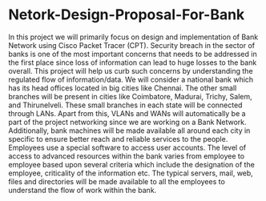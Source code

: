 # Netork-Design-Proposal-For-Bank
In this project we will primarily focus on design and implementation of Bank Network using Cisco Packet Tracer (CPT). Security breach in the sector of banks is one of the most important concerns that needs to be addressed in the first place since loss of information can lead to huge losses to the bank overall. This project will help us curb such concerns by understanding the regulated flow of information/data. We will consider a national bank which has its head offices located in big cities like Chennai. The other small branches will be present in cities like Coimbatore, Madurai, Trichy, Salem, and Thirunelveli. These small branches in each state will be connected through LANs. Apart from this, VLANs and WANs will automatically be a part of the project networking since we are working on a Bank Network. Additionally, bank machines will be made available all around each city in specific to ensure better reach and reliable services to the people. Employees use a special software to access user accounts. The level of access to advanced resources within the bank varies from employee to employee based upon several criteria which include the designation of the employee, criticality of the information etc. The typical servers, mail, web, files and directories will be made available to all the employees to understand the flow of work within the bank.
